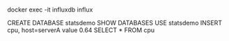 #

docker exec -it influxdb influx

CREATE DATABASE statsdemo
SHOW DATABASES
USE statsdemo
INSERT cpu, host=serverA value 0.64
SELECT * FROM cpu

